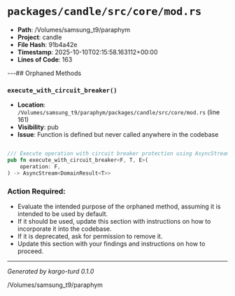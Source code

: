 # `packages/candle/src/core/mod.rs`

- **Path**: /Volumes/samsung_t9/paraphym
- **Project**: candle
- **File Hash**: 91b4a42e  
- **Timestamp**: 2025-10-10T02:15:58.163112+00:00  
- **Lines of Code**: 163

---## Orphaned Methods


### `execute_with_circuit_breaker()`

- **Location**: `/Volumes/samsung_t9/paraphym/packages/candle/src/core/mod.rs` (line 161)
- **Visibility**: pub
- **Issue**: Function is defined but never called anywhere in the codebase

```rust

/// Execute operation with circuit breaker protection using AsyncStream
pub fn execute_with_circuit_breaker<F, T, E>(
    operation: F,
) -> AsyncStream<DomainResult<T>>
```

### Action Required:

- Evaluate the intended purpose of the orphaned method, assuming it is intended to be used by default.
- If it should be used, update this section with instructions on how to incorporate it into the codebase.
- If it is deprecated, ask for permission to remove it.
- Update this section with your findings and instructions on how to proceed.

---

*Generated by kargo-turd 0.1.0*

/Volumes/samsung_t9/paraphym
